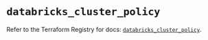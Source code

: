# `databricks_cluster_policy`

Refer to the Terraform Registry for docs: [`databricks_cluster_policy`](https://registry.terraform.io/providers/databricks/databricks/1.63.0/docs/resources/cluster_policy).
